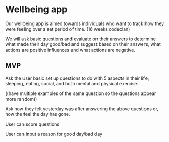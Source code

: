 # Wellbeing app


Our wellbeing app is aimed towards individuals who want to track how they were feeling over a set period of time. (16 weeks codeclan)

We will ask basic questions and evaluate on their answers to determine what made their day good/bad and suggest based on their answers, what actions are positive influences and what actions are negative.


## MVP

Ask the user basic set up questions to do with 5 aspects in their life; sleeping, eating, social, and both mental and physical exercise.

((have multiple examples of the same question so the questions appear more random))

Ask how they felt yesterday was after answering the above questions or, how the feel the day has gone.


User can score questions

User can input a reason for good day/bad day
